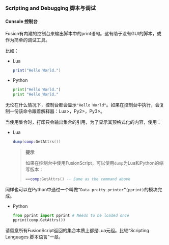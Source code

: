 ### Scripting and Debugging 脚本与调试

#### Console 控制台

Fusion有内建的控制台来输出脚本中的print语句。这有助于没有GUI的脚本，或作为简单的调试工具。

比如：

- Lua

  ```Lua
  print("Hello World.")
  ```

- Python

  ```Python
  print("Hello World.")
  print "Hello World."
  ```

无论在什么情况下，控制台都会显示`"Hello World"`。如果在控制台中执行，会复制一份该命令跟着解释器：Lua>，Py2>，Py3>。

当使用集合时，打印只会输出集合的引用，为了显示其预格式化的内容，使用：

- Lua

  ```Lua
  dump(comp:GetAttrs())
  ```

  > **提示**
  >
  > 如果在控制台中使用FusionScript，可以使用`dump`为Lua和Python的缩写版本：
  >
  > ```Lua
  > ==comp:GetAttrs() -- Same as the command above
  > ```

同样也可以在Python中通过一个叫做`“Data pretty printer”(pprint)`的模块完成。

- Python

  ```Python
  from pprint import pprint # Needs to be loaded once
  pprint(comp.GetAttrs())
  ```

请留意所有FusionScript返回的集合本质上都是Lua元组。比较“Scripting Languages 脚本语言”一章。